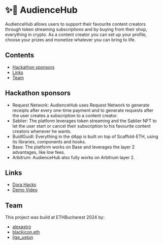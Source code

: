 # ✨🧾 AudienceHub

AudienceHub allows users to support their favourite content creators through token streaming subscriptions and by buying from their shop, everything in crypto.
As a content creator you can set up your profile, choose your prizes and monetize whatever you can bring to life.

## Contents

- [Hackathon sponsors](#hackathon-sponsors)
- [Links](#links)
- [Team](#team)

## Hackathon sponsors

- Request Network: AudienceHub uses Request Network to generate receipts after every one-time payment and to generate requests after the user creates a subscription to a content creator.
- Sablier: The platform leverages token streaming and the Sablier NFT to let the user start or cancel their subscription to his favourite content creators whenever he wants.
- BuidlGuidl: Everything in the dApp is built on top of Scaffold-ETH, using its libraries, components and hooks.
- Base: The platform works on Base and leverages the layer 2 advantages, like low fees.
- Arbitrum: AudienceHub also fully works on Arbitrum layer 2.

## Links

- [Dora Hacks](https://dorahacks.io/buidl/10863#details)
- [Demo Video](https://www.youtube.com/watch?v=k-ur5OKAB8Q)

## Team

This project was build at ETHBucharest 2024 by:

- [alexastro](https://x.com/_alexastro/)
- [blackicon.eth](https://x.com/TBlackicon)
- [ilge_ustun](https://x.com/ilge_ustun/)
